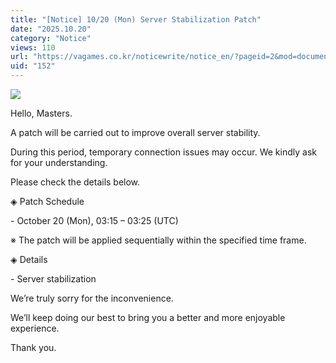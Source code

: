 ```yaml
---
title: "[Notice] 10/20 (Mon) Server Stabilization Patch"
date: "2025.10.20"
category: "Notice"
views: 110
url: "https://vagames.co.kr/noticewrite/notice_en/?pageid=2&mod=document&uid=152"
uid: "152"
---
```


![](/images/news/live/en/152-6a11052e.png)  
  

Hello, Masters.

  

A patch will be carried out to improve overall server stability.

During this period, temporary connection issues may occur. We kindly ask for your understanding.

  

Please check the details below.

  

◈ Patch Schedule

\- October 20 (Mon), 03:15 – 03:25 (UTC)

※ The patch will be applied sequentially within the specified time frame.

  

◈ Details

\- Server stabilization

  

We’re truly sorry for the inconvenience.

We’ll keep doing our best to bring you a better and more enjoyable experience.

  

Thank you.